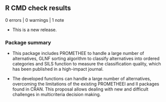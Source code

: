 ## R CMD check results

0 errors | 0 warnings | 1 note

* This is a new release.

### Package summary 

* This package includes PROMETHEE to handle a large number of alternatives, GLNF
sorting algorithm to classify alternatives into ordered categories and SILS function to
measure the classification quality, which has been published in a high-impact journal. 

* The developed functions can handle a large number of alternatives, overcoming the
limitations of the existing PROMETHEEI and II packages found in CRAN. This proposal
allows dealing with new and difficult challenges in multicriteria decision making.
